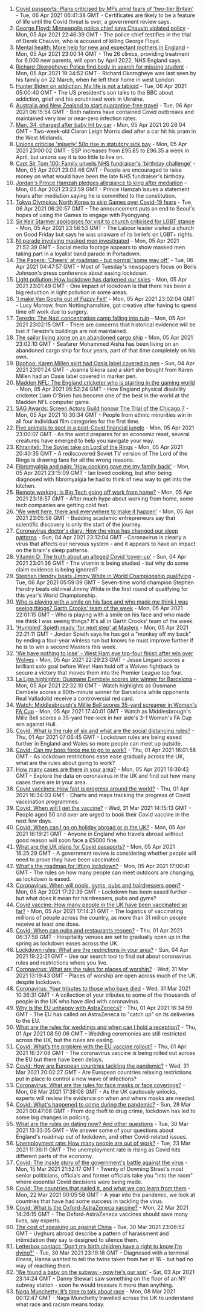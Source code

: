 1. [Covid passports: Plans criticised by MPs amid fears of 'two-tier Britain'](https://www.bbc.co.uk/news/uk-56645208) - Tue, 06 Apr 2021 06:41:38 GMT - Certificates are likely to be a feature of life until the Covid threat is over, a government review says.
2. [George Floyd: Minneapolis police chief says Chauvin violated policy](https://www.bbc.co.uk/news/world-us-canada-56642582) - Mon, 05 Apr 2021 22:46:39 GMT - The police chief testifies in the trial of Derek Chauvin, who is accused of killing George Floyd.
3. [Mental health: More help for new and expectant mothers in England](https://www.bbc.co.uk/news/health-56639858) - Mon, 05 Apr 2021 23:00:14 GMT - The 26 clinics, providing treatment for 6,000 new parents, will open by April 2022, NHS England says.
4. [Richard Okorogheye: Police find body in search for missing student](https://www.bbc.co.uk/news/uk-56641583) - Mon, 05 Apr 2021 19:34:52 GMT - Richard Okorogheye was last seen by his family on 22 March, when he left their home in west London.
5. [Hunter Biden on addiction: My life is not a tabloid](https://www.bbc.co.uk/news/world-us-canada-56641577) - Tue, 06 Apr 2021 05:00:40 GMT - The US president's son talks to the BBC about addiction, grief and his scrutinised work in Ukraine.
6. [Australia and New Zealand to start quarantine-free travel](https://www.bbc.co.uk/news/world-australia-56645990) - Tue, 06 Apr 2021 06:15:54 GMT - Both nations have contained Covid outbreaks and maintained very low or near-zero infection rates.
7. [Man, 34, charged after baby hit by car](https://www.bbc.co.uk/news/uk-england-56644335) - Mon, 05 Apr 2021 20:28:04 GMT - Two-week-old Ciaran Leigh Morris died after a car hit his pram in the West Midlands.
8. [Unions criticise 'miserly' 50p rise in statutory sick pay](https://www.bbc.co.uk/news/business-56639106) - Mon, 05 Apr 2021 23:00:02 GMT - SSP increases from £95.85 to £96.35 a week in April, but unions say it is too little to live on.
9. [Capt Sir Tom 100: Family unveils NHS fundraiser's 'birthday challenge'](https://www.bbc.co.uk/news/uk-england-beds-bucks-herts-56641436) - Mon, 05 Apr 2021 23:03:46 GMT - People are encouraged to raise money on what would have been the late NHS fundraiser's birthday.
10. [Jordan's Prince Hamzah pledges allegiance to king after mediation](https://www.bbc.co.uk/news/world-middle-east-56644578) - Mon, 05 Apr 2021 23:23:59 GMT - Prince Hamzah issues a statement hours after mediation saying he is committed to the constitution.
11. [Tokyo Olympics: North Korea to skip Games over Covid-19 fears](https://www.bbc.co.uk/news/world-asia-56645611) - Tue, 06 Apr 2021 06:20:57 GMT - The announcement puts an end to Seoul's hopes of using the Games to engage with Pyongyang.
12. [Sir Keir Starmer apologises for visit to church criticised for LGBT stance](https://www.bbc.co.uk/news/uk-politics-56644740) - Mon, 05 Apr 2021 23:56:53 GMT - The Labour leader visited a church on Good Friday but says he was unaware of its beliefs on LGBT+ rights.
13. [NI parade involving masked men investigated](https://www.bbc.co.uk/news/uk-northern-ireland-56592378) - Mon, 05 Apr 2021 21:52:39 GMT - Social media footage appears to show masked men taking part in a loyalist band parade in Portadown.
14. [The Papers: 'Cheers' at roadmap - but normal 'some way off'](https://www.bbc.co.uk/news/blogs-the-papers-56644717) - Tue, 06 Apr 2021 04:47:57 GMT - Most of Tuesday's newspapers focus on Boris Johnson's press conference about easing lockdown.
15. [Light pollution: How lockdown has darkened our skies](https://www.bbc.co.uk/news/science-environment-56634629) - Mon, 05 Apr 2021 23:01:49 GMT - One impact of lockdown is that there has been a big reduction in light pollution in some areas.
16. ['I make Van Goghs out of Fuzzy Felt'](https://www.bbc.co.uk/news/uk-england-nottinghamshire-56372927) - Mon, 05 Apr 2021 23:02:04 GMT - Lucy Morrow, from Nottinghamshire, got creative after having to spend time off work due to surgery.
17. [Terezin: The Nazi concentration camp falling into ruin](https://www.bbc.co.uk/news/world-europe-56596351) - Mon, 05 Apr 2021 23:02:15 GMT - There are concerns that historical evidence will be lost if Terezin's buildings are not maintained.
18. [The sailor living alone on an abandoned cargo ship](https://www.bbc.co.uk/news/world-56606749) - Mon, 05 Apr 2021 23:02:10 GMT - Seafarer Mohammed Aisha has been living on an abandoned cargo ship for four years, part of that time completely on his own.
19. [Boohoo: Karen Millen skirt had Oasis label covered in pen](https://www.bbc.co.uk/news/business-56630546) - Sun, 04 Apr 2021 23:01:24 GMT - Joanna Sikora said a skirt she bought from Karen Millen had an Oasis label covered in marker pen.
20. [Madden NFL: The England cricketer who is starring in the gaming world](https://www.bbc.co.uk/sport/cricket/56588937) - Mon, 05 Apr 2021 05:52:24 GMT - How England physical disability cricketer Liam O'Brien has become one of the best in the world at the Madden NFL computer game.
21. [SAG Awards: Screen Actors Guild honour The Trial of the Chicago 7](https://www.bbc.co.uk/news/entertainment-arts-56637214) - Mon, 05 Apr 2021 10:30:34 GMT - People from ethnic minorities win in all four individual film categories for the first time.
22. [Five animals to spot in a post-Covid financial jungle](https://www.bbc.co.uk/news/business-56484986) - Mon, 05 Apr 2021 23:00:07 GMT - As the world prepares for an economic reset, several creatures have emerged to help you navigate your way.
23. [Khraniteli: The Soviet take on Lord of the Rings](https://www.bbc.co.uk/news/world-europe-56641258) - Mon, 05 Apr 2021 20:40:35 GMT - A rediscovered Soviet TV version of The Lord of the Rings is drawing fans for all the wrong reasons.
24. [Fibromyalgia and pain: 'How cooking gave me my family back'](https://www.bbc.co.uk/news/disability-56536589) - Mon, 05 Apr 2021 23:15:09 GMT - Ian loved cooking, but after being diagnosed with fibromyalgia he had to think of new way to get into the kitchen.
25. [Remote working: Is Big Tech going off work from home?](https://www.bbc.co.uk/news/technology-56614285) - Mon, 05 Apr 2021 23:18:57 GMT - After much hype about working from home, some tech companies are getting cold feet.
26. ['We went here, there and everywhere to make it happen'](https://www.bbc.co.uk/news/business-56397086) - Mon, 05 Apr 2021 23:05:58 GMT - Budding academic entrepreneurs say that scientific discovery is only the start of the journey.
27. [Coronavirus doctor's diary: How the virus has changed our sleep patterns](https://www.bbc.co.uk/news/health-56618649) - Sun, 04 Apr 2021 23:12:04 GMT - Coronavirus is clearly a virus that affects our nervous system - and it appears to have an impact on the brain's sleep patterns.
28. [Vitamin D: The truth about an alleged Covid ‘cover-up’](https://www.bbc.co.uk/news/health-56180921) - Sun, 04 Apr 2021 23:01:36 GMT - The vitamin is being studied - but why do some claim evidence is being ignored?
29. [Stephen Hendry beats Jimmy White in World Championship qualifying](https://www.bbc.co.uk/sport/snooker/56642666) - Tue, 06 Apr 2021 05:59:39 GMT - Seven-time world champion Stephen Hendry beats old rival Jimmy White in the first round of qualifying for this year's World Championship.
30. [Who is playing with a smile on his face and who made me think I was seeing things? Garth Crooks' team of the week](https://www.bbc.co.uk/sport/football/56598493) - Mon, 05 Apr 2021 22:01:15 GMT - Who is playing with a smile on his face and who made me think I was seeing things? It's all in Garth Crooks' team of the week.
31. ['Humbled' Spieth ready 'for next step' at Masters](https://www.bbc.co.uk/sport/golf/56640804) - Mon, 05 Apr 2021 22:21:11 GMT - Jordan Spieth says he has got a "monkey off my back" by ending a four-year winless run but knows he must improve further if he is to win a second Masters this week.
32. ['We have nothing to lose' - West Ham eye top-four finish after win over Wolves](https://www.bbc.co.uk/sport/football/56560430) - Mon, 05 Apr 2021 22:29:23 GMT - Jesse Lingard scores a brilliant solo goal before West Ham hold off a Wolves fightback to secure a victory that moves them into the Premier League top four.
33. [La Liga highlights: Ousmane Dembele scores late winner for Barcelona](https://www.bbc.co.uk/sport/av/football/56644951) - Mon, 05 Apr 2021 22:32:10 GMT - Watch highlights as Ousmane Dembele scores a 90th-minute winner for Barcelona while opponents Real Valladolid receive a controversial red card.
34. [Watch: Middlesbrough's Millie Bell scores 35-yard screamer in Women's FA Cup](https://www.bbc.co.uk/sport/av/football/56644188) - Mon, 05 Apr 2021 17:40:01 GMT - Watch as Middlesbrough's Mille Bell scores a 35-yard free-kick in her side's 3-1 Women's FA Cup win against Hull.
35. [Covid: What is the rule of six and what are the social distancing rules?](https://www.bbc.co.uk/news/uk-51506729) - Thu, 01 Apr 2021 07:06:45 GMT - Lockdown rules are being eased further in England and Wales so more people can meet up outside.
36. [Covid: Can my boss force me to go to work?](https://www.bbc.co.uk/news/business-52567567) - Thu, 01 Apr 2021 16:01:58 GMT - As lockdown restrictions ease ease gradually across the UK, what are the rules about going to work?
37. [How many cases are there in your area?](https://www.bbc.co.uk/news/uk-51768274) - Mon, 05 Apr 2021 16:36:42 GMT - Explore the data on coronavirus in the UK and find out how many cases there are in your area.
38. [Covid vaccines: How fast is progress around the world?](https://www.bbc.co.uk/news/world-56237778) - Thu, 01 Apr 2021 16:34:03 GMT - Charts and maps tracking the progress of Covid vaccination programmes.
39. [Covid: When will I get the vaccine?](https://www.bbc.co.uk/news/health-55045639) - Wed, 31 Mar 2021 14:15:13 GMT - People aged 50 and over are urged to book their Covid vaccine in the next few days.
40. [Covid: When can I go on holiday abroad or in the UK?](https://www.bbc.co.uk/news/explainers-52646738) - Mon, 05 Apr 2021 16:19:21 GMT - Anyone in England who travels abroad without good reason will soon face a £5000 fine.
41. [What are the UK plans for Covid passports?](https://www.bbc.co.uk/news/explainers-55718553) - Mon, 05 Apr 2021 18:25:29 GMT - A government review is considering whether people will need to prove they have been vaccinated.
42. [What's the roadmap for lifting lockdown?](https://www.bbc.co.uk/news/explainers-52530518) - Mon, 05 Apr 2021 17:00:41 GMT - The rules on how many people can meet outdoors are changing, as lockdown is eased.
43. [Coronavirus: When will pools, gyms, pubs and hairdressers open?](https://www.bbc.co.uk/news/explainers-53349989) - Mon, 05 Apr 2021 17:22:39 GMT - Lockdown has been eased further - but what does it mean for hairdressers, pubs and gyms?
44. [Covid vaccine: How many people in the UK have been vaccinated so far?](https://www.bbc.co.uk/news/health-55274833) - Mon, 05 Apr 2021 17:14:21 GMT - The logistics of vaccinating millions of people across the country, as more than 31 million people receive at least one dose.
45. [Covid: When can pubs and restaurants reopen?](https://www.bbc.co.uk/news/business-52977388) - Thu, 01 Apr 2021 06:37:58 GMT - Hospitality venues are set to gradually open up in the spring as lockdown eases across the UK.
46. [Lockdown rules: What are the restrictions in your area?](https://www.bbc.co.uk/news/uk-54373904) - Sun, 04 Apr 2021 19:22:21 GMT - Use our search tool to find out about coronavirus rules and restrictions where you live.
47. [Coronavirus: What are the rules for places of worship?](https://www.bbc.co.uk/news/explainers-53219921) - Wed, 31 Mar 2021 13:19:43 GMT - Places of worship are open across much of the UK, despite lockdown.
48. [Coronavirus: Your tributes to those who have died](https://www.bbc.co.uk/news/uk-52676411) - Wed, 31 Mar 2021 10:36:31 GMT - A collection of your tributes to some of the thousands of people in the UK who have died with coronavirus.
49. [Why is the EU unhappy with AstraZeneca?](https://www.bbc.co.uk/news/56483766) - Thu, 01 Apr 2021 16:34:59 GMT - The EU has called on AstraZeneca to "catch up" on its deliveries to the EU.
50. [What are the rules for weddings and when can I hold a reception?](https://www.bbc.co.uk/news/explainers-52811509) - Thu, 01 Apr 2021 08:50:06 GMT - Wedding ceremonies are still restricted across the UK, but the rules are easing.
51. [Covid: What’s the problem with the EU vaccine rollout?](https://www.bbc.co.uk/news/explainers-52380823) - Thu, 01 Apr 2021 16:37:08 GMT - The coronavirus vaccine is being rolled out across the EU but there have been delays.
52. [Covid: How are European countries tackling the pandemic?](https://www.bbc.co.uk/news/explainers-53640249) - Wed, 31 Mar 2021 20:02:27 GMT - Are European countries relaxing restrictions put in place to control a new wave of infections?
53. [Coronavirus: What are the rules for face masks or face coverings?](https://www.bbc.co.uk/news/health-51205344) - Mon, 08 Mar 2021 17:38:08 GMT - As the UK cautiously unlocks, experts will review the evidence on when and where masks are needed.
54. [Covid: What's happened to crime during the pandemic?](https://www.bbc.co.uk/news/56463680) - Sun, 28 Mar 2021 00:47:08 GMT - From dog theft to drug crime, lockdown has led to some big changes in policing.
55. [What are the rules on dating now? And other questions](https://www.bbc.co.uk/news/world-asia-china-51176409) - Tue, 30 Mar 2021 13:33:05 GMT - We answer some of your questions about England's roadmap out of lockdown, and other Covid-related issues.
56. [Unemployment rate: How many people are out of work?](https://www.bbc.co.uk/news/business-52660591) - Tue, 23 Mar 2021 11:36:11 GMT - The unemployment rate is rising as Covid hits different parts of the economy.
57. [Covid: The inside story of the government's battle against the virus](https://www.bbc.co.uk/news/uk-politics-56361599) - Mon, 15 Mar 2021 21:52:17 GMT - Twenty of Downing Street's most senior politicians, officials and former officials take you "into the room" where essential Covid decisions were being made.
58. [Covid: The countries that nailed it, and what we can learn from them](https://www.bbc.co.uk/news/uk-56455030) - Mon, 22 Mar 2021 00:05:58 GMT - A year into the pandemic, we look at countries that have had some success in tackling the virus.
59. [Covid: What is the Oxford-AstraZeneca vaccine?](https://www.bbc.co.uk/news/health-55302595) - Mon, 22 Mar 2021 14:26:15 GMT - The Oxford-AstraZeneca vaccines should save many lives, say experts.
60. [The cost of speaking up against China](https://www.bbc.co.uk/news/world-asia-china-56563449) - Tue, 30 Mar 2021 23:08:52 GMT - Uyghurs abroad describe a pattern of harassment and intimidation they say is designed to silence them.
61. [Letterbox contact: ‘Don’t my birth children have a right to know I’m dying?'](https://www.bbc.co.uk/news/stories-56576285) - Tue, 30 Mar 2021 23:19:18 GMT - Diagnosed with a terminal illness, Hanna wanted to tell the twins taken from her at 16 - but had no way of reaching them.
62. ['We found a baby on the subway - now he's our son'](https://www.bbc.co.uk/news/stories-56409764) - Sat, 03 Apr 2021 23:14:24 GMT - Danny Stewart saw something on the floor of an NY subway station - soon he would treasure it more than anything.
63. [Naga Munchetty: It’s time to talk about race](https://www.bbc.co.uk/news/stories-56253480) - Mon, 08 Mar 2021 00:12:47 GMT - Naga Munchetty travelled across the UK to understand what race and racism means today.
